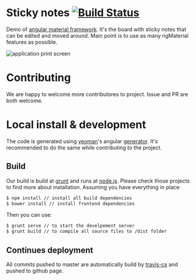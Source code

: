Sticky notes [![Build Status](https://travis-ci.org/marcin-wosinek/sticky-notes.svg?branch=master)](https://travis-ci.org/marcin-wosinek/sticky-notes)
============

Demo of [angular material framework](https://material.angularjs.org/#/). It's the board with sticky notes that can be edited and moved around. Main point is to use as many ngMaterial features as possible.

![application print screen](https://cloud.githubusercontent.com/assets/1024920/5963174/d245b5cc-a7e1-11e4-9b66-08c52eb98f4c.png)

# Contributing

We are happy to welcome more contributores to project. Issue and PR are both welcome.

# Local install & development

The code is generated using [yeoman](http://yeoman.io/)'s angular [generator](https://github.com/yeoman/generator-angular/). It's recommended to do the same while contributing to the project.

## Build

Our build is build at [grunt](http://gruntjs.com/) and runs at [node.js](http://nodejs.org/). Please check those projects to find more about installation. Assuming you have everything in place:

```sh
$ npm install // install all build dependencies
$ bower install // install frontend dependencies
```

Then you can use:

```sh
$ grunt serve // to start the develpement server
$ grunt build // to compile all source files to /dist folder
```

## Continues deployment
All commits pushed to master are automatically build by [travis-cs](https://travis-ci.org/marcin-wosinek/sticky-notes) and pushed to github page. 
